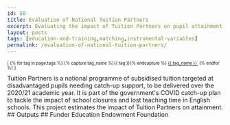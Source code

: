 ```yaml
---
id: 50
title: Evaluation of National Tuition Partners
excerpt: Evaluating the impact of Tuition Partners on pupil attainment
layout: posts
tags: [education-and-training,matching,instrumental-variables]
permalink: /evaluation-of-national-tuition-partners/
---
```

<div>
  <p style="font-size:.7em;">
    [
    {% for tag in page.tags %}
      {% capture tag_name %}{{ tag }}{% endcapture %}
      <a href="/{{ tag_name }}"><nobr>{{ tag_name }}</nobr>&nbsp;</a>
    {% endfor %}
    ]
  </p>
</div>
Tuition Partners is a national programme of subsidised tuition targeted at disadvantaged pupils needing catch-up support, to be delivered over the 2020/21 academic year.  It is part of the government's COVID catch-up plan to tackle the impact of school closures and lost teaching time in English schools.  This project estimates the impact of Tuition Partners on attainment.
## Outputs
## Funder
Education Endowment Foundation
